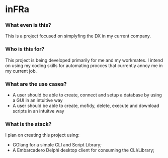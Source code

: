 # inFRa

### What even is this?
This is a project focused on simplyfing the DX in my current company.

### Who is this for?
This project is being developed primarily for me and my workmates. I intend on using my coding skills for automating procces that currently annoy me in my current job.

###  What are the use cases?
- A user should be able to create, connect and setup a database by using a GUI in an intuitive way
- A user should be able to create, mofidy, delete, execute and download scripts in an intuitve way

### What is the stack?
I plan on creating this project using:
- GOlang for a simple CLI and Script Library; 
- A Embarcadero Delphi desktop client for consuming the CLI/Library;
